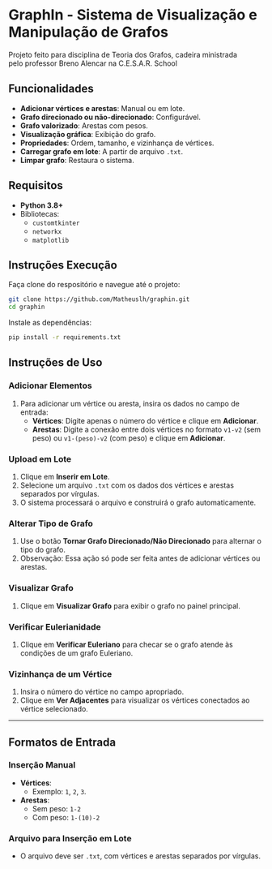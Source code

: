 # GraphIn - Sistema de Visualização e Manipulação de Grafos

Projeto feito para disciplina de Teoria dos Grafos, cadeira ministrada <br/>
pelo professor Breno Alencar na C.E.S.A.R. School

## Funcionalidades
- **Adicionar vértices e arestas**: Manual ou em lote.
- **Grafo direcionado ou não-direcionado**: Configurável.
- **Grafo valorizado**: Arestas com pesos.
- **Visualização gráfica**: Exibição do grafo.
- **Propriedades**: Ordem, tamanho, e vizinhança de vértices.
- **Carregar grafo em lote**: A partir de arquivo `.txt`.
- **Limpar grafo**: Restaura o sistema.

## Requisitos
- **Python 3.8+**
- Bibliotecas:
  - `customtkinter`
  - `networkx`
  - `matplotlib`
    
## Instruções Execução
Faça clone do respositório e navegue até o projeto:

```bash
git clone https://github.com/Matheuslh/graphin.git
cd graphin
```
Instale as dependências:

```bash
pip install -r requirements.txt
```

## Instruções de Uso

### Adicionar Elementos
1. Para adicionar um vértice ou aresta, insira os dados no campo de entrada:
   - **Vértices**: Digite apenas o número do vértice e clique em **Adicionar**.
   - **Arestas**: Digite a conexão entre dois vértices no formato `v1-v2` (sem peso) ou `v1-(peso)-v2` (com peso) e clique em **Adicionar**.

### Upload em Lote
1. Clique em **Inserir em Lote**.
2. Selecione um arquivo `.txt` com os dados dos vértices e arestas separados por vírgulas.
3. O sistema processará o arquivo e construirá o grafo automaticamente.

### Alterar Tipo de Grafo
1. Use o botão **Tornar Grafo Direcionado/Não Direcionado** para alternar o tipo do grafo.
2. Observação: Essa ação só pode ser feita antes de adicionar vértices ou arestas.

### Visualizar Grafo
1. Clique em **Visualizar Grafo** para exibir o grafo no painel principal.

### Verificar Eulerianidade
1. Clique em **Verificar Euleriano** para checar se o grafo atende às condições de um grafo Euleriano.

### Vizinhança de um Vértice
1. Insira o número do vértice no campo apropriado.
2. Clique em **Ver Adjacentes** para visualizar os vértices conectados ao vértice selecionado.

---

## Formatos de Entrada

### Inserção Manual
- **Vértices**:
  - Exemplo: `1`, `2`, `3`.
- **Arestas**:
  - Sem peso: `1-2`
  - Com peso: `1-(10)-2`

### Arquivo para Inserção em Lote
- O arquivo deve ser `.txt`, com vértices e arestas separados por vírgulas.
